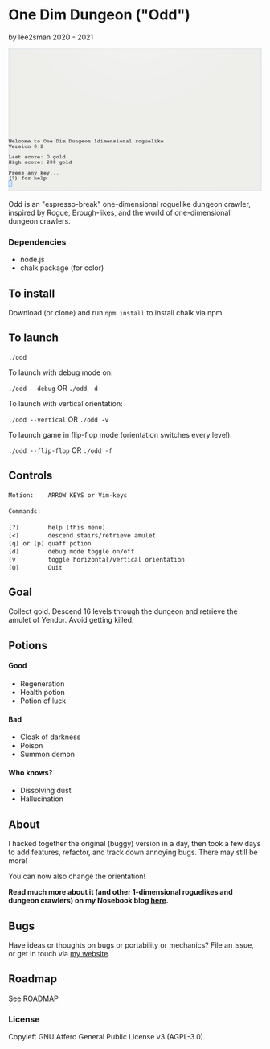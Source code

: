 # One Dim Dungeon ("Odd")

by lee2sman 2020 - 2021

![One dim dungeon](gameplay.gif)  

Odd is an "espresso-break" one-dimensional roguelike dungeon crawler, inspired by Rogue, Brough-likes, and the world of one-dimensional dungeon crawlers.

### Dependencies

- node.js
- chalk package (for color)

## To install

Download (or clone) and run ```npm install``` to install chalk via npm 

## To launch

```
./odd
```

To launch with debug mode on:

```./odd --debug``` OR ```./odd -d```

To launch with vertical orientation:

```./odd --vertical``` OR ```./odd -v```

To launch game in flip-flop mode (orientation switches every level):

```./odd --flip-flop``` OR ```./odd -f```

## Controls

```
Motion:    ARROW KEYS or Vim-keys

Commands:

(?)        help (this menu)
(<)        descend stairs/retrieve amulet
(q) or (p) quaff potion
(d)        debug mode toggle on/off
(v         toggle horizontal/vertical orientation
(Q)        Quit
```

## Goal

Collect gold. Descend 16 levels through the dungeon and retrieve the amulet of Yendor. Avoid getting killed.

## Potions

#### Good 
- Regeneration 
- Health potion
- Potion of luck

#### Bad 
- Cloak of darkness 
- Poison
- Summon demon

#### Who knows?
- Dissolving dust
- Hallucination

## About 

I hacked together the original (buggy) version in a day, then took a few days to add features, refactor, and track down annoying bugs. There may still be more!

You can now also change the orientation!

**Read much more about it (and other 1-dimensional roguelikes and dungeon crawlers) on my Nosebook blog [here](http://leetusman.com/nosebook/one-dimensional-dungeons).**

## Bugs

Have ideas or thoughts on bugs or portability or mechanics? File an issue, or get in touch via [my website](https://leetusman.com).

## Roadmap

See [ROADMAP](ROADMAP.md)

### License

Copyleft GNU Affero General Public License v3 (AGPL-3.0).
